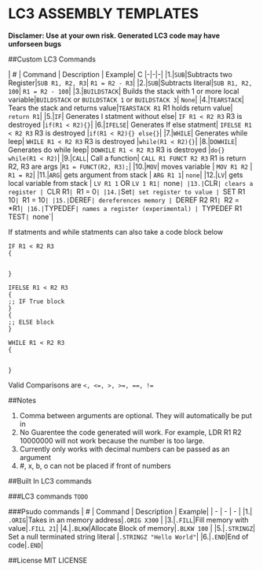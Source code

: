 # LC3 ASSEMBLY TEMPLATES

**Disclamer: Use at your own risk. Generated LC3 code may have unforseen bugs**

##Custom LC3 Commands

| # | Command | Description | Example| C
|-|-|-|
|1.|`SUB`|Subtracts two Register|`SUB R1, R2, R3`| `R1 = R2 - R3`|
|2.|`SUB`|Subtracts literal|`SUB R1, R2, 100`| `R1 = R2 - 100`|
|3.|`BUILDSTACK`| Builds the stack with 1 or more local variable|`BUILDSTACK` or `BUILDSTACK 1` or `BUILDSTACK 3`| `None`|
|4.|`TEARSTACK`| Tears the stack and returns value|`TEARSTACK R1` R1 holds return value| `return R1`|
|5.|`IF`| Generates I statment without else| `IF R1 < R2 R3` R3 is destroyed |`if(R1 < R2){}`|
|6.|`IFELSE`| Generates If else statment| `IFELSE R1 < R2 R3` R3 is destroyed |`if(R1 < R2){} else{}`|
|7.|`WHILE`| Generates while leep| `WHILE R1 < R2 R3` R3 is destroyed |`while(R1 < R2){}`|
|8.|`DOWHILE`| Generates do while leep| `DOWHILE R1 < R2 R3` R3 is destroyed |`do{} while(R1 < R2)`|
|9.|`CALL`| Call a function| `CALL R1 FUNCT R2 R3` R1 is return R2, R3 are args |`R1 = FUNCT(R2, R3);`|
|10.|`MOV`| moves variable | `MOV R1 R2` | `R1 = R2`|
|11.|`ARG`| gets argument from stack | `ARG R1 1`| `none`|
|12.|`LV`| gets local variable from stack | `LV R1 1` OR `LV 1 R1| `none`|
|13.|`CLR`| clears a register | `CLR R1`| `R1 = 0`|
|14.|`Set`| set register to value | `SET R1 10`| `R1 = 10`|
|15.|`DEREF`| dereferences memory | `DEREF R2 R1`| `R2 = *R1`|
|16.|`TYPEDEF`| names a register (experimental) | `TYPEDEF R1 TEST`| `none`|

If statments and while statments can also take a code block below
```
IF R1 < R2 R3
{


}

IFELSE R1 < R2 R3
{
;; IF True block
}
{
;; ELSE block
}

WHILE R1 < R2 R3
{


}
```

Valid Comparisons are `<, <=, >, >=, ==, !=`

##Notes
1. Comma between arguments are optional. They will automatically be put in
2. No Guarentee the code generated will work. For example, LDR R1 R2 10000000 will not work because the number is too large.
3. Currently only works with decimal numbers can be passed as an argument
4. \#, x, b, o can not be placed if front of numbers

##Built In LC3 commands

###LC3 commands
``TODO``

###Psudo commands
| # | Command | Description | Example|
| -  | - | - |
|1.| `.ORIG`|Takes in an memory address|`.ORIG X300` |
|3.|`.FILL`|Fill memory with value|`.FILL 21`|
|4.|`.BLKW`|Allocate Block of memory|`.BLKW 100` |
|5.|`.STRINGZ`| Set a null terminated string literal |`.STRINGZ "Hello World"`|
|6.|`.END`|End of code|`.END`|

##License
MIT LICENSE
